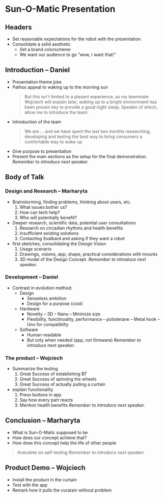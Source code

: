 # Sun-O-Matic Presentation

## Headers

- Set reasonable expectations for the robot with the presentation.
- Consolidate a solid aesthetic
   - Set a brand colorscheme
   - We want our audience to go “wow, I want that!” 

## Introduction – Daniel
- Presentation theme joke
- Pathos appeal to waking up to the morning sun
   > But this isn't limited to a plesant experience, as my teammate Wojciech will explain later, waking up to a bright environment has been proven key to provide a good night sleep. Speakin of which, allow me to introduce the team:
- Introduction of the team 
   > We are … and we have spent the last two months researching, developing and testing the best way to bring consumers a comfortable way to wake up
- Give purpose to presentation 
- Present the main sections as the setup for the final demonstration.
*Remember to introduce next speaker.*

## Body of Talk

### Design and Research – Marharyta

- Brainstorming, finding problems, thinking about users, etc.
   1. What issues bother us?
   2. How can tech help?
   3. Who will potentially benefit?
- Deeper research, scientific data, potential user consultations
   1. Research on circadian rhythms and health benefits
   2. Insufficient existing solutions
   3. Contacting Svalbard and asking if they want a robot
- first sketches, consolidating the Design Vision
   1. Usage scenario
   2. Drawings, visions, app, shape, practical considerations with mounts
   3. 3D model of the Design Concept.
*Remember to introduce next speaker.*

### Development – Daniel
- Contrast in evolution method:
   - Design 
      - Senseless ambition
      - Design for a purpose (cost)
   - Hardware
      - Novelty 
         – 3D
         – Nano
         – Minimize size
      - Flexibility, functinoality, performance
         – poliuterane 
         – Metal hook
        – Uno for compatibilty
   - Software
      - Human-readable
      - But only when needed (app, not firmware)
*Remember to introduce next speaker.*

### The product – Wojciech

- Summarize the testing
   1. Great Success of establishing BT
   2. Great Success of spinning the wheels
   3. Great Success of actually pulling a curtain
- explain functionality
   1. Press buttons in app
   2. Say how every part reacts
   3. Mention health benefits
*Remember to introduce next speaker.*

## Conclusion – Marharyta
- What is Sun-O-Matic supposed to be 
- How does our concept achieve that?
- How does this concept help the life of other people 
> Anecdote on self-testing
*Remember to introduce next speaker.*

## Product Demo – Wojciech
- Install the product in the curtain
- Test with the app
- Remark how it pulls the curatain without problem
